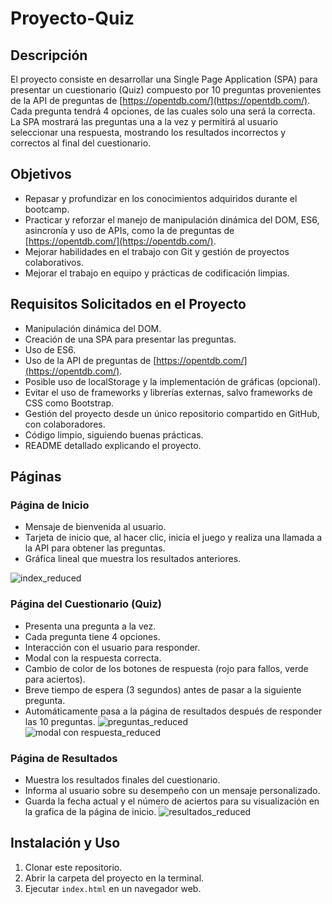 # Proyecto-Quiz

## Descripción

El proyecto consiste en desarrollar una Single Page Application (SPA) para presentar un cuestionario (Quiz) compuesto por 10 preguntas provenientes de la API de preguntas de [https://opentdb.com/](https://opentdb.com/). Cada pregunta tendrá 4 opciones, de las cuales solo una será la correcta. La SPA mostrará las preguntas una a la vez y permitirá al usuario seleccionar una respuesta, mostrando los resultados incorrectos y correctos al final del cuestionario.

## Objetivos

- Repasar y profundizar en los conocimientos adquiridos durante el bootcamp.
- Practicar y reforzar el manejo de manipulación dinámica del DOM, ES6, asincronía y uso de APIs, como la de preguntas de [https://opentdb.com/](https://opentdb.com/).
- Mejorar habilidades en el trabajo con Git y gestión de proyectos colaborativos.
- Mejorar el trabajo en equipo y prácticas de codificación limpias.

## Requisitos Solicitados en el Proyecto

- Manipulación dinámica del DOM.
- Creación de una SPA para presentar las preguntas.
- Uso de ES6.
- Uso de la API de preguntas de [https://opentdb.com/](https://opentdb.com/).
- Posible uso de localStorage y la implementación de gráficas (opcional).
- Evitar el uso de frameworks y librerías externas, salvo frameworks de CSS como Bootstrap.
- Gestión del proyecto desde un único repositorio compartido en GitHub, con colaboradores.
- Código limpio, siguiendo buenas prácticas.
- README detallado explicando el proyecto.

## Páginas

### Página de Inicio

* Mensaje de bienvenida al usuario.
* Tarjeta de inicio que, al hacer clic, inicia el juego y realiza una llamada a la API para obtener las preguntas.
* Gráfica lineal que muestra los resultados anteriores.
  
![index_reduced](https://github.com/danirus6/Proyecto-Quiz/assets/134865137/01713656-1211-462b-9c45-6f412b68035e)


### Página del Cuestionario (Quiz)

* Presenta una pregunta a la vez.
* Cada pregunta tiene 4 opciones.
* Interacción con el usuario para responder.
* Modal con la respuesta correcta.
* Cambio de color de los botones de respuesta (rojo para fallos, verde para aciertos).
* Breve tiempo de espera (3 segundos) antes de pasar a la siguiente pregunta.
* Automáticamente pasa a la página de resultados después de responder las 10 preguntas.
![preguntas_reduced](https://github.com/danirus6/Proyecto-Quiz/assets/134865137/e8ed9b2d-e238-4a74-91a0-b45e9289d9bd)
![modal con respuesta_reduced](https://github.com/danirus6/Proyecto-Quiz/assets/134865137/64b91288-6b3a-4ff0-b282-df4472e2e2da)


### Página de Resultados

* Muestra los resultados finales del cuestionario.
* Informa al usuario sobre su desempeño con un mensaje personalizado.
* Guarda la fecha actual y el número de aciertos para su visualización en la grafica de la página de inicio.
![resultados_reduced](https://github.com/danirus6/Proyecto-Quiz/assets/134865137/7c2ce9b6-95f1-46de-941d-48f6d7a44bff)



## Instalación y Uso

1. Clonar este repositorio.
2. Abrir la carpeta del proyecto en la terminal.
3. Ejecutar `index.html` en un navegador web.
